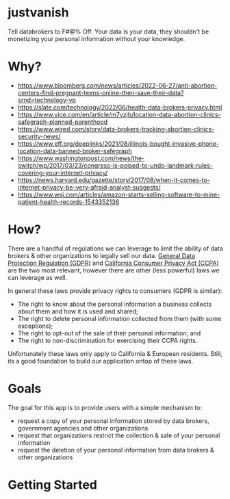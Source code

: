 # justvanish
Tell databrokers to F#@% Off. Your data is your data, they shouldn't be monetizing your personal information without your knowledge.


# Why?

- https://www.bloomberg.com/news/articles/2022-06-27/anti-abortion-centers-find-pregnant-teens-online-then-save-their-data?srnd=technology-vp
- https://slate.com/technology/2022/06/health-data-brokers-privacy.html
- https://www.vice.com/en/article/m7vzjb/location-data-abortion-clinics-safegraph-planned-parenthood
- https://www.wired.com/story/data-brokers-tracking-abortion-clinics-security-news/
- https://www.eff.org/deeplinks/2021/08/illinois-bought-invasive-phone-location-data-banned-broker-safegraph
- https://www.washingtonpost.com/news/the-switch/wp/2017/03/23/congress-is-poised-to-undo-landmark-rules-covering-your-internet-privacy/
- https://news.harvard.edu/gazette/story/2017/08/when-it-comes-to-internet-privacy-be-very-afraid-analyst-suggests/
- https://www.wsj.com/articles/amazon-starts-selling-software-to-mine-patient-health-records-1543352136

# How?

There are a handful of regulations we can leverage to limit the ability of data brokers & other organizations to legally sell our data.
[General Data Protection Regulation (GDPR)](https://gdpr-info.eu/) and [California Consumer Privacy Act (CCPA)](https://oag.ca.gov/privacy/ccpa) are the two
most relevant, however there are other (less powerful) laws we can leverage as well. 

In general these laws provide privacy rights to consumers (GDPR is similar):

- The right to know about the personal information a business collects about them and how it is used and shared;
- The right to delete personal information collected from them (with some exceptions);
- The right to opt-out of the sale of their personal information; and 
- The right to non-discrimination for exercising their CCPA rights.

Unfortunately these laws only apply to California & European residents. Still, its a good foundation to build our application ontop
of these laws.

# Goals

The goal for this app is to provide users with a simple mechanism to:
- request a copy of your personal information stored by data brokers, government agencies and other organizations
- request that organizations restrict the collection & sale of your personal information
- request the deletion of your personal information from data brokers & other organizations

# Getting Started
